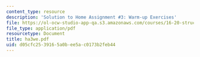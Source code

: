 ```yaml
---
content_type: resource
description: 'Solution to Home Assignment #3: Warm-up Exercises'
file: https://ol-ocw-studio-app-qa.s3.amazonaws.com/courses/16-20-structural-mechanics-fall-2002/d05cfc2539165a0bee5ac0173b2feb44_ha3we.pdf
file_type: application/pdf
resourcetype: Document
title: ha3we.pdf
uid: d05cfc25-3916-5a0b-ee5a-c0173b2feb44
---
```

